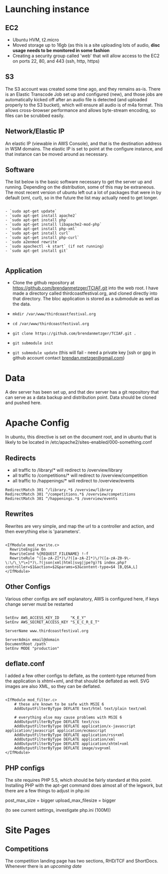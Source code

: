 # Launching instance

## EC2
- Ubuntu HVM, t2.micro
- Moved storage up to 16gb (as this is a site uploading lots of audio, **disc usage needs to be monitored in some fashion**
- Creating a security group called 'web' that will allow access to the EC2 on ports 22, 80, and 443 (ssh, http, https)


## S3

The S3 account was created some time ago, and they remains as-is. There is an Elastic Transcode Job set up and configured (new), and those jobs are automatically kicked off after an audio file is detected (and uploaded properly to the S3 bucket), which will ensure all audio is of m4a format. This allows cross-browser performance and allows byte-stream encoding, so files can be scrubbed easily.

## Network/Elastic IP
An elastic IP (viewable in AWS Console), and that is the destination address in WSM domains. The elastic IP is set to point at the configure instance, and that instance can be moved around as necessary.

## Software

The list below is the basic software necessary to get the server up and running. Depending on the distribution, some of this may be extraneous. The most recent version of ubuntu left out a lot of packages that were in by default (xml, curl), so in the future the list may actually need to get longer.

```

- `sudo apt-get update`
- `sudo apt-get install apache2`
- `sudo apt-get install php`
- `sudo apt-get install libapache2-mod-php`
- `sudo apt-get install php-xml`
- `sudo apt-get install curl`
- `sudo apt-get install php-curl`
- `sudo a2enmod rewrite`
- `sudo apachectl -k start` (if not running)
- `sudo apt-get install git`


```

## Application

- Clone the github repository at https://github.com/brendanmetzger/TCIAF.git into the web root. I have made a directory called thirdcoastfestival.org, and cloned directly into that directory. The bloc application is stored as a submodule as well as the data.

- `mkdir /var/www/thirdcoastfestival.org`
- `cd /var/www/thirdcoastfestival.org`
- `git clone https://github.com/brendanmetzger/TCIAF.git .`
- `git submodule init`
- `git submodule update` (this will fail - need a private key [ssh or gpg in github account contact brendan.metzger@gmail.com)


# Data

A dev server has been set up, and that dev server has a git repository that can serve as a data backup and distribution point. Data should be cloned and pushed here.

# Apache Config

In ubuntu, this directive is set on the document root, and in ubuntu that is likely to be located in /etc/apache2/sites-enabled/000-something.conf


## Redirects
- all traffic to /library/* will redirect to /overview/library
- all traffic to /competitions/* will redirect to /overview/competition
- all traffic to /happenings/* will redirect to /overview/events

```
RedirectMatch 301 ^/library.*$ /overview/library
RedirectMatch 301 ^/competitions.*$ /overview/competitions
RedirectMatch 301 ^/happenings.*$ /overview/events
```

## Rewrites
Rewrites are very simple, and map the url to a controller and action, and then everything else is 'parameters'.

```

<IfModule mod_rewrite.c>
  RewriteEngine On
  RewriteCond %{REQUEST_FILENAME} !-f
  RewriteRule ^([a-zA-Z]*)\/?([a-zA-Z]*)\/?([a-zA-Z0-9\-\:\/\_\*\=]*)\.?(json|xml|html|svg|jpe?g)?$ index.php?controller=$1&action=$2&params=$3&content-type=$4 [B,QSA,L]
</IfModule>
```

## Other Configs
Various other configs are self explanatory, AWS is configured here, if keys change server must be restarted

```

SetEnv AWS_ACCESS_KEY_ID     "K_E_Y"
SetEnv AWS_SECRET_ACCESS_KEY "S_E_C_R_E_T"

ServerName www.thirdcoastfestival.org

ServerAdmin email@domain
DocumentRoot /path`
SetEnv MODE "production"

```

## deflate.conf

I added a few other configs to deflate, as the content-type returned from the application is xhtml+xml, and that should be deflated as well. SVG images are also XML, so they can be deflated.

```

<IfModule mod_filter.c>
    # these are known to be safe with MSIE 6
    AddOutputFilterByType DEFLATE text/html text/plain text/xml

    # everything else may cause problems with MSIE 6
    AddOutputFilterByType DEFLATE text/css
    AddOutputFilterByType DEFLATE application/x-javascript application/javascript application/ecmascript
    AddOutputFilterByType DEFLATE application/rss+xml
    AddOutputFilterByType DEFLATE application/xml
    AddOutputFilterByType DEFLATE application/xhtml+xml
    AddOutputFilterByType DEFLATE image/svg+xml
</IfModule>

```

## PHP configs

The site requires PHP 5.5, which should be fairly standard at this point. Installing PHP with the apt-get command does almost all of the legwork, but there are a few things to adjust in php.ini

post_max_size = bigger
upload_max_filesize = bigger

(to see current settings, investigate php.ini (100M))



# Site Pages

## Competitions

The competition landing page has two sections, RHD/TCF and ShortDocs. Whenever there is an *upcoming date*
